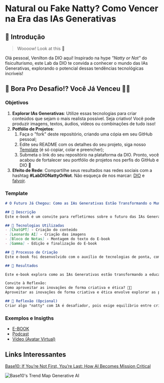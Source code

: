 # Natural ou Fake Natty? Como Vencer na Era das IAs Generativas

## 🚀 Introdução

> Woooow! Look at this 👀

Olá pessoal, Venilton da DIO aqui! Inspirado na hype _"Natty or Not"_ do fisiculturismo, este Lab da DIO te convida a conhecer o mundo das IAs Generativas, explorando o potencial dessas tendências tecnológicas incríveis!

## 🎯 Bora Pro Desafio!? Você Já Venceu 💪🤓

### Objetivos

1. **Explorar IAs Generativas**: Utilize essas tecnologias para criar conteúdos que sejam o mais realista possível. Seja criativo! Você pode produzir imagens, textos, áudios, vídeos ou combinações de tudo isso!
1. **Potfólio de Projetos**:
    1. Faça o "fork" deste repositório, criando uma cópia em seu GitHub pessoal;
    2. Edite seu README com os detalhes do seu projeto, siga nosso [Template](#template) (é só copiar, colar e preencher);
    3. Submeta o link do seu repositório na plataforma da DIO. Pronto, você acabou de fortalecer seu portfólio de projetos nos perfis do GitHub e DIO 🚀
1. **Efeito de Rede**: Compartilhe seus resultados nas redes sociais com a hashtag **#LabDIONattyOrNot**. Não esqueça de nos marcar: [DIO](https://www.linkedin.com/school/dio-makethechange) e [falvojr](https://www.linkedin.com/in/falvojr).

### Template

```markdown
# O Futuro Já Chegou: Como as IAs Generativas Estão Transformando o Mundo

## 📒 Descrição
Este e-book é um convite para refletirmos sobre o futuro das IAs Generativas e como podemos, de forma criativa e ética, aproveitar essas ferramentas para transformar o mundo ao nosso redor.

## 🤖 Tecnologias Utilizadas
- [ChatGPT] - Criação do conteúdo
- [Leonardo AI] - Criação das imagens
- [Bloco de Notas] - Montagem do texto do E-book
- [Gamma] - Edição e finalização do E-book

## 🧐 Processo de Criação
Este e-book foi desenvolvido com o auxílio de tecnologias de ponta, como o ChatGPT para a criação do conteúdo, e para gerar o prompt das imagens. Leonardo AI para a criação das imagens que ilustram o impacto da IA. A montagem final foi realizada com a ferramenta Bloco de Notas, garantindo um processo simples, rápido e eficaz.

## 🚀 Resultados

Este e-book explora como as IAs Generativas estão transformando a educação, arte e o mercado de trabalho. Elas criam conteúdos originais, democratizando a criatividade, personalizam o aprendizado e oferecem novas formas de expressão artística. Aborda também o impacto no trabalho, com novas profissões e desafios. Por fim, destaca a importância da ética no uso dessas tecnologias e convida à reflexão sobre como aproveitar essas inovações de forma criativa e responsável.

Convite à Reflexão:
Como aproveitar as inovações de forma criativa e ética? 🤔💡
Aproveitar as inovações de forma criativa e ética envolve explorar as possibilidades das IAs, respeitando a privacidade, evitando manipulações e usando-as para gerar valor positivo e inclusivo para todos.

## 💭 Reflexão (Opcional)
Criar algo "natty" com IA é desafiador, pois exige equilíbrio entre criatividade humana e o controle preciso da tecnologia.
```

### Exemplos e Insigths

- [E-BOOK](/exemplos/E-BOOK.md)
- [Podcast](/exemplos/PODCAST.md)
- [Vídeo (Avatar Virtual)](/exemplos/VIDEO.md)

## Links Interessantes

[Base10: If You’re Not First, You’re Last: How AI Becomes Mission Critical](https://base10.vc/post/generative-ai-mission-critical/)

![Base10's Trend Map Generative AI](https://github.com/digitalinnovationone/lab-natty-or-not/assets/730492/f4df26e8-f8f7-4419-8252-c69d73ea930c)
